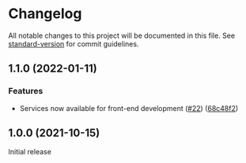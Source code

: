 # Changelog

All notable changes to this project will be documented in this file. See [standard-version](https://github.com/conventional-changelog/standard-version) for commit guidelines.

## 1.1.0 (2022-01-11)


### Features

* Services now available for front-end development ([#22](https://www.github.com/johnsonandjohnson/mettle-components/issues/22)) ([68c48f2](https://www.github.com/johnsonandjohnson/mettle-components/commit/68c48f268f3690e30884cef703bf5d8fb9430fa6))

## 1.0.0 (2021-10-15)

Initial release
